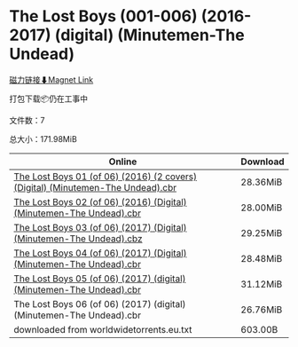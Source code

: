 # The Lost Boys (001-006) (2016-2017) (digital) (Minutemen-The Undead)

[磁力链接⬇Magnet Link](magnet:?xt=urn:btih:6cbf7b63406948c1362158731dbb4082333fa680&dn=The%20Lost%20Boys%20%28001-006%29%20%282016-2017%29%20%28digital%29%20%28Minutemen-The%20Undead%29)

打包下载📦仍在工事中

文件数：7

总大小：171.98MiB

Online | Download
--- | ---
[The Lost Boys 01 (of 06) (2016) (2 covers) (Digital) (Minutemen-The Undead).cbr](https://github.com/alicewish/markdown/blob/master/comic/Lost-Boys-01-of-06-2016-2-covers-Digital-Minutemen-Undead-cbr.md) | 28.36MiB
[The Lost Boys 02 (of 06) (2016) (Digital) (Minutemen-The Undead).cbr](https://github.com/alicewish/markdown/blob/master/comic/Lost-Boys-02-of-06-2016-Digital-Minutemen-Undead-cbr.md) | 28.00MiB
[The Lost Boys 03 (of 06) (2017) (Digital) (Minutemen-The Undead).cbz](https://github.com/alicewish/markdown/blob/master/comic/Lost-Boys-03-of-06-2017-Digital-Minutemen-Undead-cbz.md) | 29.25MiB
[The Lost Boys 04 (of 06) (2017) (Digital) (Minutemen-The Undead).cbr](https://github.com/alicewish/markdown/blob/master/comic/Lost-Boys-04-of-06-2017-Digital-Minutemen-Undead-cbr.md) | 28.48MiB
[The Lost Boys 05 (of 06) (2017) (digital) (Minutemen-The Undead).cbr](https://github.com/alicewish/markdown/blob/master/comic/Lost-Boys-05-of-06-2017-digital-Minutemen-Undead-cbr.md) | 31.12MiB
The Lost Boys 06 (of 06) (2017) (digital) (Minutemen-The Undead).cbr | 26.76MiB
downloaded from worldwidetorrents.eu.txt | 603.00B